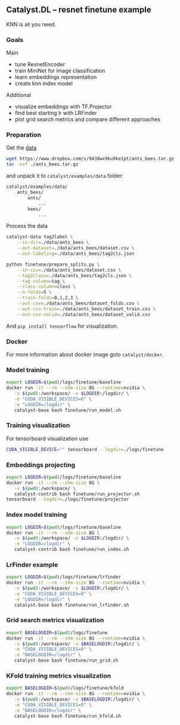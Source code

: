 ## Catalyst.DL – resnet finetune example

KNN is all you need.

### Goals

Main
- tune ResnetEncoder
- train MiniNet for image classification
- learn embeddings representation
- create knn index model

Additional
- visualize embeddings with TF.Projector
- find best starting lr with LRFinder
- plot grid search metrics and compare different approaches

### Preparation

Get the [data](https://www.dropbox.com/s/9438wx9ku9ke1pt/ants_bees.tar.gz)
```bash
wget https://www.dropbox.com/s/9438wx9ku9ke1pt/ants_bees.tar.gz
tar -xvf ./ants_bees.tar.gz
```

and unpack it to `catalyst/examples/data` folder:
```bash
catalyst/examples/data/
    ants_bees/
        ants/
            ...
        bees/
            ...
```

Process the data
```bash
catalyst-data tag2label \
    --in-dir=./data/ants_bees \
    --out-dataset=./data/ants_bees/dataset.csv \
    --out-labeling=./data/ants_bees/tag2cls.json

python finetune/prepare_splits.py \
    --in-csv=./data/ants_bees/dataset.csv \
    --tag2class=./data/ants_bees/tag2cls.json \
    --tag-column=tag \
    --class-column=class \
    --n-folds=5 \
    --train-folds=0,1,2,3 \
    --out-csv=./data/ants_bees/dataset_folds.csv \
    --out-csv-train=./data/ants_bees/dataset_train.csv \
    --out-csv-valid=./data/ants_bees/dataset_valid.csv
```

And `pip install tensorflow` for visualization.

### Docker

For more information about docker image goto `catalyst/docker`.

### Model training

```bash
export LOGDIR=$(pwd)/logs/finetune/baseline
docker run -it --rm --shm-size 8G --runtime=nvidia \
   -v $(pwd):/workspace/ -v $LOGDIR:/logdir/ \
   -e "CUDA_VISIBLE_DEVICES=0" \
   -e "LOGDIR=/logdir" \
   catalyst-base bash finetune/run_model.sh
```

### Training visualization

For tensorboard visualization use 

```bash
CUDA_VISIBLE_DEVICE="" tensorboard --logdir=./logs/finetune
```

### Embeddings projecting

```bash
export LOGDIR=$(pwd)/logs/finetune/baseline
docker run -it --rm --shm-size 8G \
   -v $(pwd):/workspace/ \
   catalyst-contrib bash finetune/run_projector.sh
tensorboard --logdir=./logs/finetune/projector

```

### Index model training

```bash
export LOGDIR=$(pwd)/logs/finetune/baseline
docker run -it --rm --shm-size 8G \
   -v $(pwd):/workspace/ -v $LOGDIR:/logdir/ \
   -e "LOGDIR=/logdir" \
   catalyst-contrib bash finetune/run_index.sh
```

### LrFinder example

```bash
export LOGDIR=$(pwd)/logs/finetune/lrfinder
docker run -it --rm --shm-size 8G --runtime=nvidia \
   -v $(pwd):/workspace/ -v $LOGDIR:/logdir/ \
   -e "CUDA_VISIBLE_DEVICES=0" \
   -e "LOGDIR=/logdir" \
   catalyst-base bash finetune/run_lrfinder.sh
```

### Grid search metrics visualization

```bash
export BASELOGDIR=$(pwd)/logs/finetune
docker run -it --rm --shm-size 8G --runtime=nvidia \
   -v $(pwd):/workspace/ -v $BASELOGDIR:/logdir/ \
   -e "CUDA_VISIBLE_DEVICES=0" \
   -e "BASELOGDIR=/logdir" \
   catalyst-base bash finetune/run_grid.sh
```


### KFold training metrics visualization

```bash
export BASELOGDIR=$(pwd)/logs/finetune/kfold
docker run -it --rm --shm-size 8G --runtime=nvidia \
   -v $(pwd):/workspace/ -v $BASELOGDIR:/logdir/ \
   -e "CUDA_VISIBLE_DEVICES=0" \
   -e "BASELOGDIR=/logdir" \
   catalyst-base bash finetune/run_kfold.sh
```